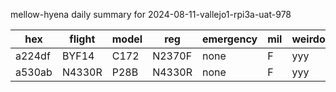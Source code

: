 mellow-hyena daily summary for 2024-08-11-vallejo1-rpi3a-uat-978

|hex|flight|model|reg|emergency|mil|weirdo|
|--|--|--|--|--|--|--|
|a224df|BYF14|C172|N2370F|none|F|yyy|
|a530ab|N4330R|P28B|N4330R|none|F|yyy|
